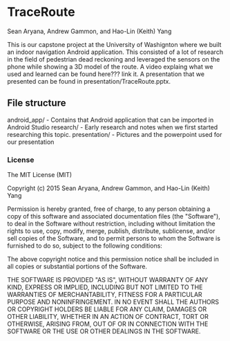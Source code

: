 # TraceRoute
Sean Aryana, Andrew Gammon, and Hao-Lin (Keith) Yang

This is our capstone project at the University of Washignton where we built an indoor navigation Android application. This consisted of a lot of research in the field of pedestrian dead reckoning and leveraged the sensors on the phone while showing a 3D model of the route. A video explaing what we used and learned can be found here??? link it. A presentation that we presented can be found in presentation/TraceRoute.pptx.

## File structure
android_app/ - Contains that Android application that can be imported in Android Studio
research/ - Early research and notes when we first started researching this topic.
presentation/ - Pictures and the powerpoint used for our presentation

### License

The MIT License (MIT)

Copyright (c) 2015 Sean Aryana, Andrew Gammon, and Hao-Lin (Keith) Yang

Permission is hereby granted, free of charge, to any person obtaining a copy
of this software and associated documentation files (the "Software"), to deal
in the Software without restriction, including without limitation the rights
to use, copy, modify, merge, publish, distribute, sublicense, and/or sell
copies of the Software, and to permit persons to whom the Software is
furnished to do so, subject to the following conditions:

The above copyright notice and this permission notice shall be included in all
copies or substantial portions of the Software.

THE SOFTWARE IS PROVIDED "AS IS", WITHOUT WARRANTY OF ANY KIND, EXPRESS OR
IMPLIED, INCLUDING BUT NOT LIMITED TO THE WARRANTIES OF MERCHANTABILITY,
FITNESS FOR A PARTICULAR PURPOSE AND NONINFRINGEMENT. IN NO EVENT SHALL THE
AUTHORS OR COPYRIGHT HOLDERS BE LIABLE FOR ANY CLAIM, DAMAGES OR OTHER
LIABILITY, WHETHER IN AN ACTION OF CONTRACT, TORT OR OTHERWISE, ARISING FROM,
OUT OF OR IN CONNECTION WITH THE SOFTWARE OR THE USE OR OTHER DEALINGS IN THE
SOFTWARE.
